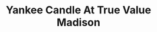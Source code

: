 ---
title: "Yankee Candle At True Value Madison"
url: /muntinlupa/yankee-candle-at-true-value-madison/
shop: Warenhaus
---